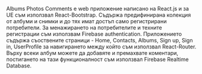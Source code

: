 Albums Photos Comments е web приложение написано на React.js и за UE съм използвал React-Bootstrap. Съдържа предифинирана колекция от албуми и снимки и до тях имат достъп само регистрирани потребители. За менажирането на потребителите и техните регистрации съм използвам Firebase authentication. Приложението съдържа съоствените страници - Home, Contacts, Albums, Sign up, Sign in, UserProfile за навигирането между който съм използвал React-Router. Върху всеки албум можете да добавяте и премахвате коментари, постигането на тази функционалност съм използвал Firebase Realtime Database.